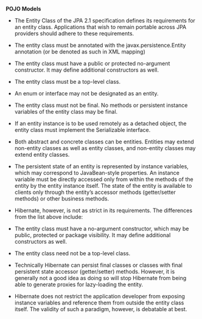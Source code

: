 **POJO Models**

* The Entity Class of the JPA 2.1 specification defines its requirements for an entity class. Applications that wish to remain portable across JPA providers should adhere to these requirements.

* The entity class must be annotated with the javax.persistence.Entity annotation (or be denoted as such in XML mapping)

* The entity class must have a public or protected no-argument constructor. It may define additional constructors as well.

* The entity class must be a top-level class.

* An enum or interface may not be designated as an entity.

* The entity class must not be final. No methods or persistent instance variables of the entity class may be final.

* If an entity instance is to be used remotely as a detached object, the entity class must implement the Serializable interface.

* Both abstract and concrete classes can be entities. Entities may extend non-entity classes as well as entity classes, and non-entity classes may extend entity classes.

* The persistent state of an entity is represented by instance variables, which may correspond to JavaBean-style properties. An instance variable must be directly accessed only from within the methods of the entity by the entity instance itself. The state of the entity is available to clients only through the entity’s accessor methods (getter/setter methods) or other business methods.

* Hibernate, however, is not as strict in its requirements. The differences from the list above include:

* The entity class must have a no-argument constructor, which may be public, protected or package visibility. It may define additional constructors as well.

* The entity class need not be a top-level class.

* Technically Hibernate can persist final classes or classes with final persistent state accessor (getter/setter) methods. However, it is generally not a good idea as doing so will stop Hibernate from being able to generate proxies for lazy-loading the entity.

* Hibernate does not restrict the application developer from exposing instance variables and reference them from outside the entity class itself. The validity of such a paradigm, however, is debatable at best.

